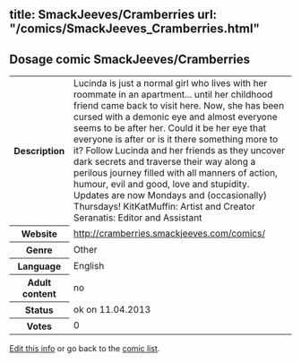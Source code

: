 title: SmackJeeves/Cramberries
url: "/comics/SmackJeeves_Cramberries.html"
---
Dosage comic SmackJeeves/Cramberries
-----------------------------------------

<table class="comicinfo">
<tr>
<th>Description</th><td>Lucinda is just a normal girl who lives with her roommate in an apartment... until her childhood friend came back to visit here. Now, she has been cursed with a demonic eye and almost everyone seems to be after her. Could it be her eye that everyone is after or is it there something more to it? Follow Lucinda and her friends as they uncover dark secrets and traverse their way along a perilous journey filled with all manners of action, humour, evil and good, love and stupidity. Updates are now Mondays and (occasionally) Thursdays! KitKatMuffin: Artist and Creator Seranatis: Editor and Assistant</td>
</tr>
<tr>
<th>Website</th><td><a href="http://cramberries.smackjeeves.com/comics/">http://cramberries.smackjeeves.com/comics/</a></td>
</tr>
<tr>
<th>Genre</th><td>Other</td>
</tr>
<tr>
<th>Language</th><td>English</td>
</tr>
<tr>
<th>Adult content</th><td>no</td>
</tr>
<tr>
<th>Status</th><td>ok on 11.04.2013</td>
</tr>
<tr>
<th>Votes</th><td>0</div></td>
</tr>
</table>

[Edit this info](/comics/SmackJeeves_Cramberries_edit.html) or go back to the [comic list](../comic-index.html).
